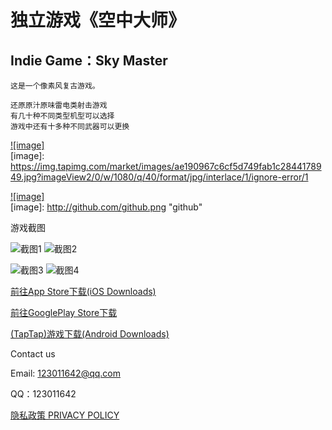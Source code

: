 独立游戏《空中大师》
================

Indie Game：Sky Master
----------------------
    

    这是一个像素风复古游戏。
  
    还原原汁原味雷电类射击游戏
    有几十种不同类型机型可以选择
    游戏中还有十多种不同武器可以更换

[![image]](http://www.liuyizhou.cc/)  
[image]: https://img.tapimg.com/market/images/ae190967c6cf5d749fab1c2844178949.jpg?imageView2/0/w/1080/q/40/format/jpg/interlace/1/ignore-error/1

[![image]](http://www.github.com/)  
[image]: http://github.com/github.png "github"  


   游戏截图<br />

![截图1](https://img.tapimg.com/market/images/5afe0f574e002510db541729da8f1632.jpg?imageView2/2/h/560/q/80/format/jpg/interlace/1/ignore-error/1)
![截图2](https://img.tapimg.com/market/images/b88d962bb7c3a0cb7e4aaa2f7a5e38e9.jpg?imageView2/2/h/560/q/80/format/jpg/interlace/1/ignore-error/1)

![截图3](https://img.tapimg.com/market/images/a121fea0d3288a8c708e634d5cf563a2.jpg?imageView2/2/h/560/q/80/format/jpg/interlace/1/ignore-error/1)
![截图4](https://img.tapimg.com/market/images/27ec7d188dd00c0468872f63dcab2872.jpg?imageView2/2/h/560/q/80/format/jpg/interlace/1/ignore-error/1)

[前往App Store下载(iOS Downloads)](http://itunes.apple.com/cn/app/id1244048058)

[前往GooglePlay Store下载](https://play.google.com/store/apps/details?id=com.LiuYizhou.SkyMaster&rdid=com.LiuYizhou.SkyMaster)

[(TapTap)游戏下载(Android Downloads)](http://l.taptap.com/123/HSpzj1dt)

Contact us

Email: 123011642@qq.com

QQ：123011642

[隐私政策 PRIVACY POLICY](https://czjoe49.github.io/PRIVACY%20POLICY)
